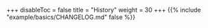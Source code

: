 +++
disableToc = false
title = "History"
weight = 30
+++
{{% include "example/basics/CHANGELOG.md" false %}}
